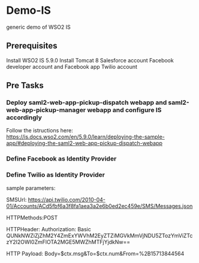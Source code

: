 # Demo-IS
generic demo of WSO2 IS

## Prerequisites

Install WSO2 IS 5.9.0
Install Tomcat 8
Salesforce account
Facebook developer account and Facebook app
Twilio account

## Pre Tasks

### Deploy saml2-web-app-pickup-dispatch webapp and saml2-web-app-pickup-manager webapp and configure IS accordingly
Follow the istructions here: https://is.docs.wso2.com/en/5.9.0/learn/deploying-the-sample-app/#deploying-the-saml2-web-app-pickup-dispatch-webapp

### Define Facebook as Identity Provider

### Define Twilio as Identity Provider
sample parameters:

SMSUrl: https://api.twilio.com/2010-04-01/Accounts/ACd5fbf6a3f8fa1aea3a2e6b0ed2ec459e/SMS/Messages.json

HTTPMethods:POST

HTTPHeader: Authorization: Basic QUNkNWZiZjZhM2Y4ZmExYWVhM2EyZTZiMGVkMmVjNDU5ZTozYmViZTczY2I2OWI0ZmFlOTA2MGE5MWZhMTFjYjdkNw==

HTTP Payload: Body=$ctx.msg&To=$ctx.num&From=%2B15713844564



